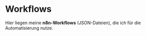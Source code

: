 # Workflows

Hier liegen meine **n8n-Workflows** (JSON-Dateien), die ich für die Automatisierung nutze.
